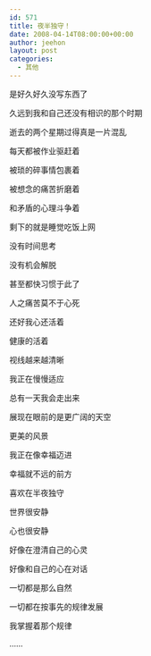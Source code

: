 ```yaml
---
id: 571
title: 夜半独守！
date: 2008-04-14T08:00:00+00:00
author: jeehon
layout: post
categories:
  - 其他
---
```

是好久好久没写东西了
  
久远到我和自己还没有相识的那个时期
  
逝去的两个星期过得真是一片混乱
  
每天都被作业驱赶着
  
被琐的碎事情包裹着
  
被想念的痛苦折磨着
  
和矛盾的心理斗争着
  
剩下的就是睡觉吃饭上网
  
没有时间思考
  
没有机会解脱
  
甚至都快习惯于此了
  
人之痛苦莫不于心死
  
还好我心还活着
  
健康的活着
  
视线越来越清晰
  
我正在慢慢适应
  
总有一天我会走出来
  
展现在眼前的是更广阔的天空
  
更美的风景
  
我正在像幸福迈进
  
幸福就不远的前方

喜欢在半夜独守
  
世界很安静
  
心也很安静
  
好像在澄清自己的心灵
  
好像和自己的心在对话
  
一切都是那么自然
  
一切都在按事先的规律发展
  
我掌握着那个规律
  
……